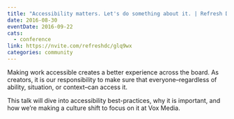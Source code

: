 ```yaml
---
title: "Accessibility matters. Let's do something about it. | Refresh DC"
date: 2016-08-30
eventDate: 2016-09-22
cats:
  - conference
link: https://nvite.com/refreshdc/glq9wx
categories: community
---
```


Making work accessible creates a better experience across the board. As creators, it is our responsibility to make sure that everyone–regardless of ability, situation, or context–can access it.

This talk will dive into accessibility best-practices, why it is important, and how we’re making a culture shift to focus on it at Vox Media.